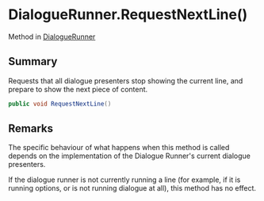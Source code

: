 # DialogueRunner.RequestNextLine()

Method in [DialogueRunner](/docs/api/csharp/yarn.unity.dialoguerunner.md)

## Summary


Requests that all dialogue presenters stop showing the current line, and
prepare to show the next piece of content.


```csharp
public void RequestNextLine()
```

## Remarks

<p>
The specific behaviour of what happens when this method is called
depends on the implementation of the Dialogue Runner's current
dialogue presenters.
</p> <p>
If the dialogue runner is not currently running a line (for example,
if it is running options, or is not running dialogue at all), this
method has no effect.
</p>

